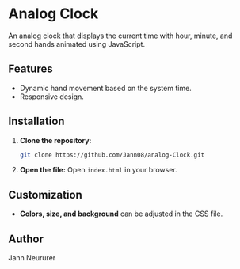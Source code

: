 # Analog Clock

An analog clock that displays the current time with hour, minute, and second hands animated using JavaScript.

## Features

- Dynamic hand movement based on the system time.
- Responsive design.

## Installation

1. **Clone the repository:**
   ```bash
   git clone https://github.com/Jann08/analog-Clock.git
   ```
2. **Open the file:**
   Open `index.html` in your browser.

## Customization

- **Colors, size, and background** can be adjusted in the CSS file.

## Author

Jann Neururer